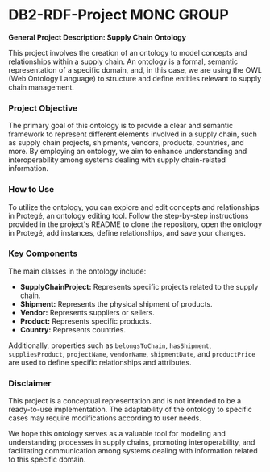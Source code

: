 # DB2-RDF-Project MONC GROUP

**General Project Description: Supply Chain Ontology**

This project involves the creation of an ontology to model concepts and relationships within a supply chain. An ontology is a formal, semantic representation of a specific domain, and, in this case, we are using the OWL (Web Ontology Language) to structure and define entities relevant to supply chain management.

### Project Objective

The primary goal of this ontology is to provide a clear and semantic framework to represent different elements involved in a supply chain, such as supply chain projects, shipments, vendors, products, countries, and more. By employing an ontology, we aim to enhance understanding and interoperability among systems dealing with supply chain-related information.

### How to Use

To utilize the ontology, you can explore and edit concepts and relationships in Protegé, an ontology editing tool. Follow the step-by-step instructions provided in the project's README to clone the repository, open the ontology in Protegé, add instances, define relationships, and save your changes.

### Key Components

The main classes in the ontology include:

- **SupplyChainProject:** Represents specific projects related to the supply chain.
- **Shipment:** Represents the physical shipment of products.
- **Vendor:** Represents suppliers or sellers.
- **Product:** Represents specific products.
- **Country:** Represents countries.

Additionally, properties such as `belongsToChain`, `hasShipment`, `suppliesProduct`, `projectName`, `vendorName`, `shipmentDate`, and `productPrice` are used to define specific relationships and attributes.

### Disclaimer

This project is a conceptual representation and is not intended to be a ready-to-use implementation. The adaptability of the ontology to specific cases may require modifications according to user needs.

We hope this ontology serves as a valuable tool for modeling and understanding processes in supply chains, promoting interoperability, and facilitating communication among systems dealing with information related to this specific domain.
